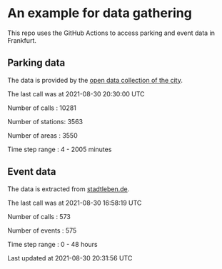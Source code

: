 # An example for data gathering

This repo uses the GitHub Actions to access parking and event data in Frankfurt.

## Parking data
The data is provided by the [open data collection of the city](https://www.offenedaten.frankfurt.de/).

The last call was at 2021-08-30 20:30:00 UTC

Number of calls   : 10281

Number of stations:  3563

Number of areas   :  3550

Time step range   :     4 -  2005 minutes


## Event data
The data is extracted from [stadtleben.de](https://stadtleben.de/frankfurt/).

The last call was at 2021-08-30 16:58:19 UTC

Number of calls   : 573

Number of events  : 575

Time step range   :   0 -  48 hours


Last updated at 2021-08-30 20:31:56 UTC
